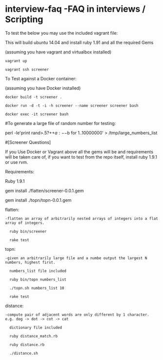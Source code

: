 # interview-faq -FAQ in interviews / Scripting 
To test the below you may use the included vagrant file:

This will build ubuntu 14.04 and install ruby 1.91 and all the required Gems
  
  (assuming you have vagrant and virtualbox installed)
  
    vagrant up
    
    vagrant ssh screener

To Test against a Docker container:

  (assuming you have Docker installed)

    docker build -t screener .

    docker run -d -t -i -h screener --name screener screener bash

    docker exec -it screener bash 

#To generate a large file of random number for testing:

  perl -le'print rand>.5?++$a:--$b for 1..10000000' > /tmp/large_numbers_list

#[Screener Questions]

If you Use Docker or Vagrant above all the gems will be and requirements will be taken care of, if you want to test from the repo itself, install ruby 1.9.1 or use rvm.

Requirements:

  Ruby 1.9.1

  gem install ./flatten/screener-0.0.1.gem 

  gem install ./topn/topn-0.0.1.gem

  flatten:  
  
    -flatten an array of arbitrarily nested arrays of integers into a flat array of integers.

      ruby bin/screener

      rake test

  topn:     
    
    -given an arbitrarily large file and a numbe output the largest N numbers, highest first.

      numbers_list file included

      ruby bin/topn numbers_list

      ./topn.sh numbers_list 10

      rake test

  distance: 
  
    -compute pair of adjacent words are only different by 1 character. e.g. dog -> dot -> cot -> cat

      dictionary file included

      ruby distance_match.rb

      ruby distance.rb

      ./distance.sh
